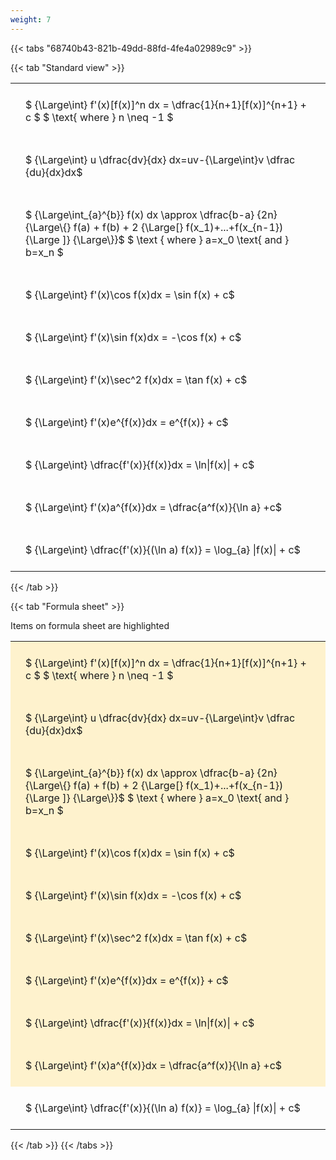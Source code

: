```yaml
---
weight: 7
---
```


{{< tabs "68740b43-821b-49dd-88fd-4fe4a02989c9" >}}

{{< tab "Standard view" >}}

<style type="text/css">
#T_9b968 th.col_heading {
  text-align: left;
  font-size: 1em;
}
#T_9b968 td {
  text-align: left;
  font-size: 1em;
  padding: 1.5em;
}
</style>
<table id="T_9b968">
  <thead>
  </thead>
  <tbody>
    <tr>
      <td id="T_9b968_row0_col0" class="data row0 col0" >$ {\Large\int} f'(x)[f(x)]^n dx = \dfrac{1}{n+1}[f(x)]^{n+1} + c $
$ \text{ where } n \neq -1 $</td>
    </tr>
    <tr>
      <td id="T_9b968_row1_col0" class="data row1 col0" >$ {\Large\int} u \dfrac{dv}{dx} dx=uv-{\Large\int}v \dfrac {du}{dx}dx$</td>
    </tr>
    <tr>
      <td id="T_9b968_row2_col0" class="data row2 col0" >$ {\Large\int_{a}^{b}} f(x) dx \approx \dfrac{b-a} {2n} {\Large\{} f(a) + f(b) + 2 {\Large[} f(x_1)+...+f(x_{n-1}){\Large ]} {\Large\}}$
$ \text { where } a=x_0 \text{ and } b=x_n $</td>
    </tr>
    <tr>
      <td id="T_9b968_row3_col0" class="data row3 col0" >$ {\Large\int} f'(x)\cos f(x)dx = \sin f(x) + c$</td>
    </tr>
    <tr>
      <td id="T_9b968_row4_col0" class="data row4 col0" >$ {\Large\int} f'(x)\sin f(x)dx = -\cos f(x) + c$</td>
    </tr>
    <tr>
      <td id="T_9b968_row5_col0" class="data row5 col0" >$ {\Large\int} f'(x)\sec^2 f(x)dx = \tan f(x) + c$</td>
    </tr>
    <tr>
      <td id="T_9b968_row6_col0" class="data row6 col0" >$ {\Large\int} f'(x)e^{f(x)}dx = e^{f(x)} + c$</td>
    </tr>
    <tr>
      <td id="T_9b968_row7_col0" class="data row7 col0" >$ {\Large\int} \dfrac{f'(x)}{f(x)}dx = \ln|f(x)| + c$</td>
    </tr>
    <tr>
      <td id="T_9b968_row8_col0" class="data row8 col0" >$ {\Large\int} f'(x)a^{f(x)}dx = \dfrac{a^f(x)}{\ln  a} +c$</td>
    </tr>
    <tr>
      <td id="T_9b968_row9_col0" class="data row9 col0" >$ {\Large\int} \dfrac{f'(x)}{(\ln a) f(x)} = \log_{a} |f(x)|  + c$</td>
    </tr>
  </tbody>
</table>
{{< /tab >}}

{{< tab "Formula sheet" >}}

Items on formula sheet are highlighted 
<br>
<style type="text/css">
#T_42d08 th.col_heading {
  text-align: left;
  font-size: 1em;
}
#T_42d08 td {
  text-align: left;
  font-size: 1em;
  padding: 1.5em;
}
#T_42d08_row0_col0, #T_42d08_row1_col0, #T_42d08_row2_col0, #T_42d08_row3_col0, #T_42d08_row4_col0, #T_42d08_row5_col0, #T_42d08_row6_col0, #T_42d08_row7_col0, #T_42d08_row8_col0 {
  background-color: rgba(255,194,10, 0.2);
}
#T_42d08_row9_col0 {
  background-color: rgba(0,0,0,0);
}
</style>
<table id="T_42d08">
  <thead>
  </thead>
  <tbody>
    <tr>
      <td id="T_42d08_row0_col0" class="data row0 col0" >$ {\Large\int} f'(x)[f(x)]^n dx = \dfrac{1}{n+1}[f(x)]^{n+1} + c $
$ \text{ where } n \neq -1 $</td>
    </tr>
    <tr>
      <td id="T_42d08_row1_col0" class="data row1 col0" >$ {\Large\int} u \dfrac{dv}{dx} dx=uv-{\Large\int}v \dfrac {du}{dx}dx$</td>
    </tr>
    <tr>
      <td id="T_42d08_row2_col0" class="data row2 col0" >$ {\Large\int_{a}^{b}} f(x) dx \approx \dfrac{b-a} {2n} {\Large\{} f(a) + f(b) + 2 {\Large[} f(x_1)+...+f(x_{n-1}){\Large ]} {\Large\}}$
$ \text { where } a=x_0 \text{ and } b=x_n $</td>
    </tr>
    <tr>
      <td id="T_42d08_row3_col0" class="data row3 col0" >$ {\Large\int} f'(x)\cos f(x)dx = \sin f(x) + c$</td>
    </tr>
    <tr>
      <td id="T_42d08_row4_col0" class="data row4 col0" >$ {\Large\int} f'(x)\sin f(x)dx = -\cos f(x) + c$</td>
    </tr>
    <tr>
      <td id="T_42d08_row5_col0" class="data row5 col0" >$ {\Large\int} f'(x)\sec^2 f(x)dx = \tan f(x) + c$</td>
    </tr>
    <tr>
      <td id="T_42d08_row6_col0" class="data row6 col0" >$ {\Large\int} f'(x)e^{f(x)}dx = e^{f(x)} + c$</td>
    </tr>
    <tr>
      <td id="T_42d08_row7_col0" class="data row7 col0" >$ {\Large\int} \dfrac{f'(x)}{f(x)}dx = \ln|f(x)| + c$</td>
    </tr>
    <tr>
      <td id="T_42d08_row8_col0" class="data row8 col0" >$ {\Large\int} f'(x)a^{f(x)}dx = \dfrac{a^f(x)}{\ln  a} +c$</td>
    </tr>
    <tr>
      <td id="T_42d08_row9_col0" class="data row9 col0" >$ {\Large\int} \dfrac{f'(x)}{(\ln a) f(x)} = \log_{a} |f(x)|  + c$</td>
    </tr>
  </tbody>
</table>
{{< /tab >}}
{{< /tabs >}}